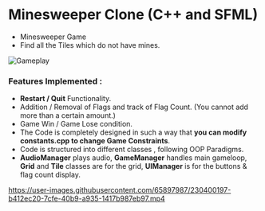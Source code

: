 
# Minesweeper Clone (C++ and SFML)
 - Minesweeper Game
 - Find all the Tiles which do not have mines.
 
 ![Gameplay](https://user-images.githubusercontent.com/65897987/235722505-80714358-611b-407d-9b38-cf4cc9f3a131.png)

 
### Features Implemented : 
 - **Restart / Quit** Functionality.
 - Addition / Removal of Flags and track of Flag Count. (You cannot add more than a certain amount.)
 - Game Win / Game Lose condition.
 - The Code is completely designed in such a way that **you can modify constants.cpp to change Game Constraints**.
 - Code is structured into different classes , following OOP Paradigms.
 - **AudioManager** plays audio, **GameManager** handles main gameloop, **Grid** and **Tile** classes are for the grid, **UIManager** is for the buttons & flag count display.

https://user-images.githubusercontent.com/65897987/230400197-b412ec20-7cfe-40b9-a935-1417b987eb97.mp4
